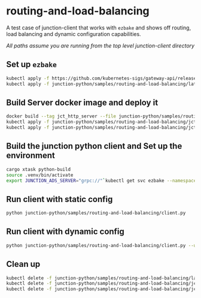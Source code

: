# routing-and-load-balancing

A test case of junction-client that works with `ezbake` and shows off routing, load balancing and
dynamic configuration capabilities.

*All paths assume you are running from the top level junction-client directory*

## Set up `ezbake` 
```bash
kubectl apply -f https://github.com/kubernetes-sigs/gateway-api/releases/download/v1.2.0/experimental-install.yaml
kubectl apply -f junction-python/samples/routing-and-load-balancing/latest_ezbake.yml
```

## Build Server docker image and deploy it
```bash
docker build --tag jct_http_server --file junction-python/samples/routing-and-load-balancing/Dockerfile-server --load .
kubectl apply -f junction-python/samples/routing-and-load-balancing/jct_http_server.yml 
kubectl apply -f junction-python/samples/routing-and-load-balancing/jct_http_server_feature_1.yml 
```

## Build the junction python client and Set up the environment
```bash
cargo xtask python-build
source .venv/bin/activate
export JUNCTION_ADS_SERVER="grpc://"`kubectl get svc ezbake --namespace junction -o jsonpath='{.spec.clusterIP}'`":8008"
```

## Run client with static config
```bash
python junction-python/samples/routing-and-load-balancing/client.py
```

## Run client with dynamic config
```bash
python junction-python/samples/routing-and-load-balancing/client.py --use-gateway-api
```

## Clean up
```bash
kubectl delete -f junction-python/samples/routing-and-load-balancing/latest_ezbake.yml
kubectl delete -f junction-python/samples/routing-and-load-balancing/jct_http_server.yml 
kubectl delete -f junction-python/samples/routing-and-load-balancing/jct_http_server_feature_1.yml 
```
